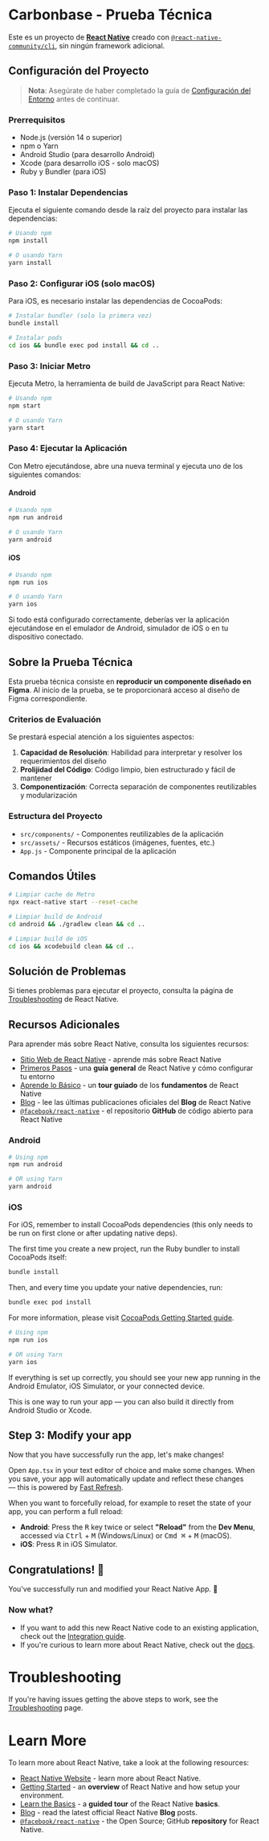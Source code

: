 # Carbonbase - Prueba Técnica

Este es un proyecto de [**React Native**](https://reactnative.dev) creado con [`@react-native-community/cli`](https://github.com/react-native-community/cli), sin ningún framework adicional.

## Configuración del Proyecto

> **Nota**: Asegúrate de haber completado la guía de [Configuración del Entorno](https://reactnative.dev/docs/set-up-your-environment) antes de continuar.

### Prerrequisitos

- Node.js (versión 14 o superior)
- npm o Yarn
- Android Studio (para desarrollo Android)
- Xcode (para desarrollo iOS - solo macOS)
- Ruby y Bundler (para iOS)

### Paso 1: Instalar Dependencias

Ejecuta el siguiente comando desde la raíz del proyecto para instalar las dependencias:

```sh
# Usando npm
npm install

# O usando Yarn
yarn install
```

### Paso 2: Configurar iOS (solo macOS)

Para iOS, es necesario instalar las dependencias de CocoaPods:

```sh
# Instalar bundler (solo la primera vez)
bundle install

# Instalar pods
cd ios && bundle exec pod install && cd ..
```

### Paso 3: Iniciar Metro

Ejecuta Metro, la herramienta de build de JavaScript para React Native:

```sh
# Usando npm
npm start

# O usando Yarn
yarn start
```

### Paso 4: Ejecutar la Aplicación

Con Metro ejecutándose, abre una nueva terminal y ejecuta uno de los siguientes comandos:

#### Android

```sh
# Usando npm
npm run android

# O usando Yarn
yarn android
```

#### iOS

```sh
# Usando npm
npm run ios

# O usando Yarn
yarn ios
```

Si todo está configurado correctamente, deberías ver la aplicación ejecutándose en el emulador de Android, simulador de iOS o en tu dispositivo conectado.

## Sobre la Prueba Técnica

Esta prueba técnica consiste en **reproducir un componente diseñado en Figma**. Al inicio de la prueba, se te proporcionará acceso al diseño de Figma correspondiente.

### Criterios de Evaluación

Se prestará especial atención a los siguientes aspectos:

1. **Capacidad de Resolución**: Habilidad para interpretar y resolver los requerimientos del diseño
2. **Prolijidad del Código**: Código limpio, bien estructurado y fácil de mantener
3. **Componentización**: Correcta separación de componentes reutilizables y modularización

### Estructura del Proyecto

- `src/components/` - Componentes reutilizables de la aplicación
- `src/assets/` - Recursos estáticos (imágenes, fuentes, etc.)
- `App.js` - Componente principal de la aplicación

## Comandos Útiles

```sh
# Limpiar cache de Metro
npx react-native start --reset-cache

# Limpiar build de Android
cd android && ./gradlew clean && cd ..

# Limpiar build de iOS
cd ios && xcodebuild clean && cd ..
```

## Solución de Problemas

Si tienes problemas para ejecutar el proyecto, consulta la página de [Troubleshooting](https://reactnative.dev/docs/troubleshooting) de React Native.

## Recursos Adicionales

Para aprender más sobre React Native, consulta los siguientes recursos:

- [Sitio Web de React Native](https://reactnative.dev) - aprende más sobre React Native
- [Primeros Pasos](https://reactnative.dev/docs/environment-setup) - una **guía general** de React Native y cómo configurar tu entorno
- [Aprende lo Básico](https://reactnative.dev/docs/getting-started) - un **tour guiado** de los **fundamentos** de React Native
- [Blog](https://reactnative.dev/blog) - lee las últimas publicaciones oficiales del **Blog** de React Native
- [`@facebook/react-native`](https://github.com/facebook/react-native) - el repositorio **GitHub** de código abierto para React Native

### Android

```sh
# Using npm
npm run android

# OR using Yarn
yarn android
```

### iOS

For iOS, remember to install CocoaPods dependencies (this only needs to be run on first clone or after updating native deps).

The first time you create a new project, run the Ruby bundler to install CocoaPods itself:

```sh
bundle install
```

Then, and every time you update your native dependencies, run:

```sh
bundle exec pod install
```

For more information, please visit [CocoaPods Getting Started guide](https://guides.cocoapods.org/using/getting-started.html).

```sh
# Using npm
npm run ios

# OR using Yarn
yarn ios
```

If everything is set up correctly, you should see your new app running in the Android Emulator, iOS Simulator, or your connected device.

This is one way to run your app — you can also build it directly from Android Studio or Xcode.

## Step 3: Modify your app

Now that you have successfully run the app, let's make changes!

Open `App.tsx` in your text editor of choice and make some changes. When you save, your app will automatically update and reflect these changes — this is powered by [Fast Refresh](https://reactnative.dev/docs/fast-refresh).

When you want to forcefully reload, for example to reset the state of your app, you can perform a full reload:

- **Android**: Press the <kbd>R</kbd> key twice or select **"Reload"** from the **Dev Menu**, accessed via <kbd>Ctrl</kbd> + <kbd>M</kbd> (Windows/Linux) or <kbd>Cmd ⌘</kbd> + <kbd>M</kbd> (macOS).
- **iOS**: Press <kbd>R</kbd> in iOS Simulator.

## Congratulations! :tada:

You've successfully run and modified your React Native App. :partying_face:

### Now what?

- If you want to add this new React Native code to an existing application, check out the [Integration guide](https://reactnative.dev/docs/integration-with-existing-apps).
- If you're curious to learn more about React Native, check out the [docs](https://reactnative.dev/docs/getting-started).

# Troubleshooting

If you're having issues getting the above steps to work, see the [Troubleshooting](https://reactnative.dev/docs/troubleshooting) page.

# Learn More

To learn more about React Native, take a look at the following resources:

- [React Native Website](https://reactnative.dev) - learn more about React Native.
- [Getting Started](https://reactnative.dev/docs/environment-setup) - an **overview** of React Native and how setup your environment.
- [Learn the Basics](https://reactnative.dev/docs/getting-started) - a **guided tour** of the React Native **basics**.
- [Blog](https://reactnative.dev/blog) - read the latest official React Native **Blog** posts.
- [`@facebook/react-native`](https://github.com/facebook/react-native) - the Open Source; GitHub **repository** for React Native.
